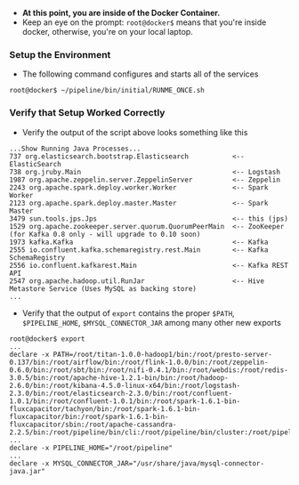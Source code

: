 * **At this point, you are inside of the Docker Container.**
* Keep an eye on the prompt:  `root@docker$` means that you're inside docker, otherwise, you're on your local laptop.

### Setup the Environment
* The following command configures and starts all of the services
```
root@docker$ ~/pipeline/bin/initial/RUNME_ONCE.sh
```

### Verify that Setup Worked Correctly
* Verify the output of the script above looks something like this
```
...Show Running Java Processes...
737 org.elasticsearch.bootstrap.Elasticsearch           <-- ElasticSearch
738 org.jruby.Main                                      <-- Logstash
1987 org.apache.zeppelin.server.ZeppelinServer          <-- Zeppelin
2243 org.apache.spark.deploy.worker.Worker              <-- Spark Worker
2123 org.apache.spark.deploy.master.Master              <-- Spark Master
3479 sun.tools.jps.Jps                                  <-- this (jps)
1529 org.apache.zookeeper.server.quorum.QuorumPeerMain  <-- ZooKeeper (for Kafka 0.8 only - will upgrade to 0.10 soon)
1973 kafka.Kafka                                        <-- Kafka
2555 io.confluent.kafka.schemaregistry.rest.Main        <-- Kafka SchemaRegistry
2556 io.confluent.kafkarest.Main                        <-- Kafka REST API
2547 org.apache.hadoop.util.RunJar                      <-- Hive Metastore Service (Uses MySQL as backing store)
...
```
* Verify that the output of `export` contains the proper `$PATH`, `$PIPELINE_HOME`, `$MYSQL_CONNECTOR_JAR` among many other new exports
```
root@docker$ export
...
declare -x PATH=/root/titan-1.0.0-hadoop1/bin:/root/presto-server-0.137/bin:/root/airflow/bin:/root/flink-1.0.0/bin:/root/zeppelin-0.6.0/bin:/root/sbt/bin:/root/nifi-0.4.1/bin:/root/webdis:/root/redis-3.0.5/bin:/root/apache-hive-1.2.1-bin/bin:/root/hadoop-2.6.0/bin:/root/kibana-4.5.0-linux-x64/bin:/root/logstash-2.3.0/bin:/root/elasticsearch-2.3.0/bin:/root/confluent-1.0.1/bin:/root/confluent-1.0.1/bin:/root/spark-1.6.1-bin-fluxcapacitor/tachyon/bin:/root/spark-1.6.1-bin-fluxcapacitor/bin:/root/spark-1.6.1-bin-fluxcapacitor/sbin:/root/apache-cassandra-2.2.5/bin:/root/pipeline/bin/cli:/root/pipeline/bin/cluster:/root/pipeline/bin/docker:/root/pipeline/bin/initial:/root/pipeline/bin/kafka:/root/pipeline/bin/rest:/root/pipeline/bin/service:/usr/local/sbin:/usr/local/bin:/usr/sbin:/usr/bin:/sbin:/bin"
...
declare -x PIPELINE_HOME="/root/pipeline"
...
declare -x MYSQL_CONNECTOR_JAR="/usr/share/java/mysql-connector-java.jar"
```